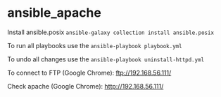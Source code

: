 # ansible_apache
Install ansible.posix ```ansible-galaxy collection install ansible.posix```

To run all playbooks use the ```ansible-playbook playbook.yml```

To undo all changes use the ```ansible-playbook uninstall-httpd.yml```

To connect to FTP (Google Chrome): ftp://192.168.56.111/

Check apache (Google Chrome): http://192.168.56.111/
